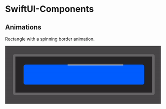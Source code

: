 # SwiftUI-Components
## Animations
Rectangle with a spinning border animation.

![Rectangle With Spinning Animated Border Demo](RectangleWithAnimatedBorder-demo.gif)
